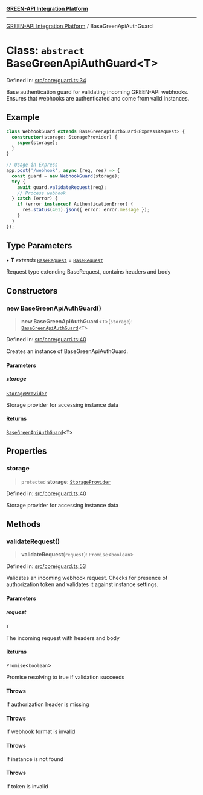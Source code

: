 [**GREEN-API Integration Platform**](../README.md)

***

[GREEN-API Integration Platform](../globals.md) / BaseGreenApiAuthGuard

# Class: `abstract` BaseGreenApiAuthGuard\<T\>

Defined in: [src/core/guard.ts:34](https://github.com/green-api/greenapi-integration/blob/20ab1c18eae4ff2cd48cede03d005dd7127abc0b/src/core/guard.ts#L34)

Base authentication guard for validating incoming GREEN-API webhooks.
Ensures that webhooks are authenticated and come from valid instances.

## Example

```typescript
class WebhookGuard extends BaseGreenApiAuthGuard<ExpressRequest> {
  constructor(storage: StorageProvider) {
    super(storage);
  }
}

// Usage in Express
app.post('/webhook', async (req, res) => {
  const guard = new WebhookGuard(storage);
  try {
    await guard.validateRequest(req);
    // Process webhook
  } catch (error) {
    if (error instanceof AuthenticationError) {
      res.status(401).json({ error: error.message });
    }
  }
});
```

## Type Parameters

• **T** *extends* [`BaseRequest`](../interfaces/BaseRequest.md) = [`BaseRequest`](../interfaces/BaseRequest.md)

Request type extending BaseRequest, contains headers and body

## Constructors

### new BaseGreenApiAuthGuard()

> **new BaseGreenApiAuthGuard**\<`T`\>(`storage`): [`BaseGreenApiAuthGuard`](BaseGreenApiAuthGuard.md)\<`T`\>

Defined in: [src/core/guard.ts:40](https://github.com/green-api/greenapi-integration/blob/20ab1c18eae4ff2cd48cede03d005dd7127abc0b/src/core/guard.ts#L40)

Creates an instance of BaseGreenApiAuthGuard.

#### Parameters

##### storage

[`StorageProvider`](StorageProvider.md)

Storage provider for accessing instance data

#### Returns

[`BaseGreenApiAuthGuard`](BaseGreenApiAuthGuard.md)\<`T`\>

## Properties

### storage

> `protected` **storage**: [`StorageProvider`](StorageProvider.md)

Defined in: [src/core/guard.ts:40](https://github.com/green-api/greenapi-integration/blob/20ab1c18eae4ff2cd48cede03d005dd7127abc0b/src/core/guard.ts#L40)

Storage provider for accessing instance data

## Methods

### validateRequest()

> **validateRequest**(`request`): `Promise`\<`boolean`\>

Defined in: [src/core/guard.ts:53](https://github.com/green-api/greenapi-integration/blob/20ab1c18eae4ff2cd48cede03d005dd7127abc0b/src/core/guard.ts#L53)

Validates an incoming webhook request.
Checks for presence of authorization token and validates it against instance settings.

#### Parameters

##### request

`T`

The incoming request with headers and body

#### Returns

`Promise`\<`boolean`\>

Promise resolving to true if validation succeeds

#### Throws

If authorization header is missing

#### Throws

If webhook format is invalid

#### Throws

If instance is not found

#### Throws

If token is invalid

